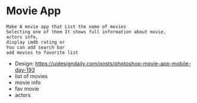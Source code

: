 # Movie App

    Make A movie app that List the name of movies
    Selecting one of them It shows full information about movie,
    actors info,
    display imdb rating or
    You can add search bar 
    add movies to favorite list

-   Design: https://uidesigndaily.com/posts/photoshop-movie-app-mobile-day-193
-   list of movies
-   movie info
-   fav movie
-   actors
